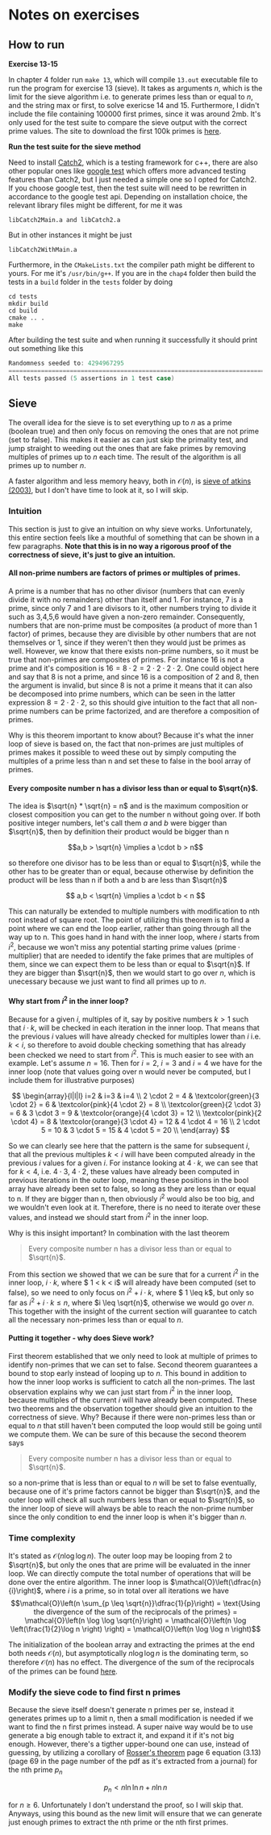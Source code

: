 # Notes on exercises
## How to run
**Exercise 13-15**

In chapter 4 folder run `make 13`, which will compile `13.out` executable file to run the program for exercise 13 (sieve). It takes as arguments $n$, which is the limit for the sieve algorithm i.e. to generate primes less than or equal to $n$, and the string max or first, to solve exericse 14 and 15. Furthermore, I didn't include the file containing 100000 first primes, since it was around 2mb. It's only used for the test suite to compare the sieve output with the correct prime values. The site to download the first 100k primes is [here](https://naturalnumbers.org/primes.html).

**Run the test suite for the sieve method**

Need to install [Catch2](https://github.com/catchorg/Catch2), which is a testing framework for c++, there are also other popular ones like [google test](https://github.com/google/googletest) which offers more advanced testing features than Catch2, but I just needed a simple one so I opted for Catch2. If you choose google test, then the test suite will need to be rewritten in accordance to the google test api. Depending on installation choice, the relevant library files might be different, for me it was 

```
libCatch2Main.a and libCatch2.a
```

But in other instances it might be just

```
libCatch2WithMain.a
```

Furthermore, in the `CMakeLists.txt` the compiler path might be different to yours. For me it's `/usr/bin/g++`. If you are in the `chap4` folder then build the tests in a `build` folder in the `tests` folder by doing

```
cd tests
mkdir build
cd build
cmake .. .
make
```

After building the test suite and when running it successfully it should print out something like this 
```c++
Randomness seeded to: 4294967295
===============================================================================
All tests passed (5 assertions in 1 test case)
```

## Sieve
The overall idea for the sieve is to set everything up to $n$ as a prime (boolean true) and then only focus on removing the ones that are not prime (set to false). This makes it easier as can just skip the primality test, and jump straight to weeding out the ones that are fake primes by removing multiples of primes up to $n$ each time. The result of the algorithm is all primes up to number $n$.

A faster algorithm and less memory heavy, both in $\mathcal{O}(n)$, is [sieve of atkins (2003)](https://en.wikipedia.org/wiki/Sieve_of_Atkin), but I don't have time to look at it, so I will skip.

### **Intuition**
This section is just to give an intuition on why sieve works. Unfortunately, this entire section feels like a mouthful of something that can be shown in a few paragraphs. **Note that this is in no way a rigorous proof of the correctness of sieve, it's just to give an intuition.**

#### **All non-prime numbers are factors of primes or multiples of primes.**
A prime is a number that has no other divisor (numbers that can evenly divide it with no remainders) other than itself and 1. For instance, 7 is a prime, since only 7 and 1 are divisors to it, other numbers trying to divide it such as 3,4,5,6 would have given a non-zero remainder. Consequently, numbers that are non-prime must be composites (a product of more than 1 factor) of primes, because they are divisible by other numbers that are not themselves or 1, since if they weren't then they would just be primes as well. However, we know that there exists non-prime numbers, so it must be true that non-primes are composites of primes. For instance 16 is not a prime and it's composition is $16 = 8 \cdot 2 = 2 \cdot 2 \cdot 2 \cdot 2$. One could object here and say that 8 is not a prime, and since 16 is a composition of 2 and 8, then the argument is invalid, but since 8 is not a prime it means that it can also be decomposed into prime numbers, which can be seen in the latter expression $8 = 2 \cdot 2 \cdot 2$, so this should give intuition to the fact that all non-prime numbers can be prime factorized, and are therefore a composition of primes.

Why is this theorem important to know about? Because it's what the inner loop of sieve is based on, the fact that non-primes are just multiples of primes makes it possible to weed these out by simply computing the multiples of a prime less than n and set these to false in the bool array of primes.

#### **Every composite number n has a divisor less than or equal to $\sqrt{n}$.**
The idea is $\sqrt{n} * \sqrt{n} = n$ and is the maximum composition or closest composition you can get to the number n without going over. If both positive integer numbers, let's call them $a$ and $b$ were bigger than $\sqrt{n}$, then by definition their product would be bigger than n 

$$a,b > \sqrt{n} \implies a \cdot b > n$$

so therefore one divisor has to be less than or equal to $\sqrt{n}$, while the other has to be greater than or equal, because otherwise by definition the product will be less than n if both a and b are less than $\sqrt{n}$ 

$$
a,b < \sqrt{n} \implies a \cdot b < n
$$

This can naturally be extended to multiple numbers with modification to nth root instead of square root.
The point of utilizing this theorem is to find a point where we can end the loop earlier, rather than going through all the way up to n. This goes hand in hand with the inner loop, where $i$ starts from $i^2$, because we won't miss any potential starting prime values ($\text{prime} \cdot \text{multiplier}$) that are needed to identify the fake primes that are multiples of them, since we can expect them to be less than or equal to $\sqrt{n}$. If they are bigger than $\sqrt{n}$, then we would start to go over $n$, which is unecessary because we just want to find all primes up to $n$.

#### **Why start from $i^2$ in the inner loop?**
Because for a given $i$, multiples of it, say by positive numbers $k > 1$ such that $i \cdot k$, will be checked in each iteration in the inner loop. That means that the previous $i$ values will have already checked for multiples lower than $i$ i.e. $k < i$, so therefore to avoid double checking something that has already been checked we need to start from $i^2$. This is much easier to see with an example. Let's assume $n=16$. Then for $i=2$, $i=3$ and $i=4$ we have for the inner loop (note that values going over n would never be computed, but I include them for illustrative purposes)

$$
\begin{array}{l|l|l}
i=2 & i=3 & i=4 \\
2 \cdot 2 = 4  & \textcolor{green}{3 \cdot 2}  = 6 & \textcolor{pink}{4 \cdot 2} = 8 \\
\textcolor{green}{2 \cdot 3} = 6  & 3 \cdot 3 = 9 & \textcolor{orange}{4 \cdot 3} = 12 \\
\textcolor{pink}{2 \cdot 4} = 8  & \textcolor{orange}{3 \cdot 4}  = 12 & 4 \cdot 4 = 16 \\
2 \cdot 5 = 10 & 3 \cdot 5 = 15 & 4 \cdot 5 = 20 \\
\end{array}
$$

So we can clearly see here that the pattern is the same for subsequent $i$, that all the previous multiples $k < i$ will have been computed already in the previous $i$ values for a given $i$. For instance looking at $4 \cdot k$, we can see that for $k < 4$, i.e. $4 \cdot 3$, $4 \cdot 2$, these values have already been computed in previous iterations in the outer loop, meaning these positions in the bool array have already been set to false, so long as they are less than or equal to n. If they are bigger than n, then obviously $i^2$ would also be too big, and we wouldn't even look at it. Therefore, there is no need to iterate over these values, and instead we should start from $i^2$ in the inner loop.

Why is this insight important? In combination with the last theorem

> Every composite number n has a divisor less than or equal to $\sqrt{n}$.

From this section we showed that we can be sure that for a current $i^2$ in the inner loop, $i \cdot k$, where $ 1 < k < i$ will already have been computed (set to false), so we need to only focus on $i^2 + i \cdot k$, where $ 1 \leq k$, but only so far as $i^2 + i \cdot k \leq n$, where $i \leq \sqrt{n}$, otherwise we would go over $n$. This together with the insight of the current section will guarantee to catch all the necessary non-primes less than or equal to $n$.

#### **Putting it together - why does Sieve work?**
First theorem established that we only need to look at multiple of primes to identify non-primes that we can set to false. Second theorem guarantees a bound to stop early instead of looping up to $n$. This bound in addition to how the inner loop works is sufficient to catch all the non-primes. The last observation explains why we can just start from $i^2$ in the inner loop, because multiples of the current $i$ will have already been computed. These two theorems and the observation together should give an intuition to the correctness of sieve. Why? Because if there were non-primes less than or equal to $n$ that still haven't been computed the loop would still be going until we compute them. We can be sure of this because the second theorem says

> Every composite number n has a divisor less than or equal to $\sqrt{n}$.

so a non-prime that is less than or equal to $n$ will be set to false eventually, because one of it's prime factors cannot be bigger than $\sqrt{n}$, and the outer loop will check all such numbers less than or equal to $\sqrt{n}$, so the inner loop of sieve will always be able to reach the non-prime number since the only condition to end the inner loop is when it's bigger than $n$.



### **Time complexity**
It's stated as $\mathcal{O}(n \log \log n)$. The outer loop may be looping from 2 to $\sqrt{n}$, but only the ones that are prime will be evaluated in the inner loop. We can directly compute the total number of operations that will be done over the entire algorithm. The inner loop is $\mathcal{O}\left(\dfrac{n}{i}\right)$, where $i$ is a prime, so in total over all iterations we have $$\mathcal{O}\left(n \sum_{p \leq \sqrt{n}}\dfrac{1}{p}\right) = \text{Using the divergence of the sum of the reciprocals of the primes} = \mathcal{O}\left(n \log \log \sqrt{n}\right) = \mathcal{O}\left(n \log \left(\frac{1}{2}\log n \right) \right) = \mathcal{O}\left(n \log \log n \right)$$

The initialization of the boolean array and extracting the primes at the end both needs $\mathcal{O}(n)$, but asymptotically $n \log \log n$ is the dominating term, so therefore $\mathcal{O}(n)$ has no effect. The divergence of the sum of the reciprocals of the primes can be found [here](https://en.wikipedia.org/wiki/Divergence_of_the_sum_of_the_reciprocals_of_the_primes).


### **Modify the sieve code to find first n primes**
Because the sieve itself doesn't generate n primes per se, instead it generates primes up to a limit n, then a small modification is needed if we want to find the n first primes instead. A super naive way would be to use generate a big enough table to extract it, and expand it if it's not big enough. However, there's a tigther upper-bound one can use, instead of guessing, by utilizing a corollary of [Rosser's theorem](https://projecteuclid.org/journals/illinois-journal-of-mathematics/volume-6/issue-1/Approximate-formulas-for-some-functions-of-prime-numbers/10.1215/ijm/1255631807.full) page 6 equation (3.13) (page 69 in the page number of the pdf as it's extracted from a journal) for the nth prime $p_n$

$$p_n < n \ln \ln n + n \ln n$$

for $n \geq 6$. Unfortunately I don't understand the proof, so I will skip that. Anyways, using this bound as the new limit will ensure that we can generate just enough primes to extract the nth prime or the nth first primes.